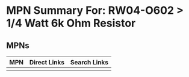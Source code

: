 



# MPN Summary For: RW04-O602 > 1/4 Watt 6k Ohm Resistor

## MPNs
  

|MPN|Direct Links|Search Links|
| :--- | :--- | :--- |
||||
